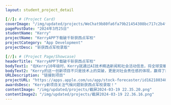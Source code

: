 ```yaml
---
layout: student_project_detail

[//]: # (Project Card)
coverImage: "/img/updated/projects/WeChat9b80fa6fa79b21454308bc717c2b4fda.jpg"
pagePostDate: "2024年3月25日"
studentName: "Kerry"
projectName: "KerryAPP下载破千斩获西点军校"
projectCategory: "App Development"
projectDesc: "斩获西点军校录取"

[//]: # (Project Page/Showcase)
headerTitle: "KerryAPP下载破千斩获西点军校"
bodyText1: "在Kerry10年级时，Kerry就通过AI技术精选新闻和社会活动信息，将全球变暖这一老话题以新技术呈现，令用户获得最直接、相关的气候变化资讯。"
bodyText2: "Kerry的这一创新项目不只是技术上的突破，更是对社会责任感的体现，赢得了西点军校这所美国顶尖军事学府的认可。"
URLDescription: "链接到项目"
projectURL: "https://apps.apple.com/us/app/stock-forecaster/id1621803400"
awardsDesc: "Kerry新项目关注气候问题斩获西点军校录取！"
contentImage: "/img/updated/projects/截屏2024-03-19 22.35.20.png"
contentImage2: "/img/updated/projects/截屏2024-03-19 22.36.16.png"
---
```

